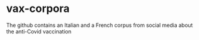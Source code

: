 # vax-corpora
The github contains an Italian and a French corpus from social media about the anti-Covid vaccination
